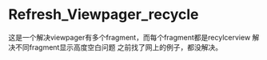 # Refresh_Viewpager_recycle
这是一个解决viewpager有多个fragment，而每个fragment都是recylcerview
解决不同fragment显示高度空白问题
之前找了网上的例子，都没解决。
